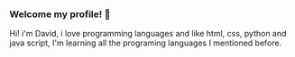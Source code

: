 ### Welcome my profile! 👋

Hi! i'm David, i love programming languages and like html, css, python and java script, I'm learning all the programing languages I mentioned before.

<!--
**davidDHZ/davidDHZ** is a ✨ _special_ ✨ repository because its `README.md` (this file) appears on your GitHub profile.

Here are some ideas to get you started:

- 🔭 I’m currently working on ...
- 🌱 I’m currently learning Html and Css
- 👯 I’m looking to collaborate on ...
- 🤔 I’m looking for help with ...
- 💬 Ask me about ...
- 📫 How to reach me: david12345678234@gmail.com
- 😄 Pronouns: ...
- ⚡ Fun fact: ...
-->
